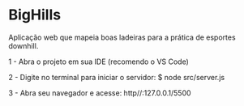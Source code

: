 # BigHills
Aplicação web que mapeia boas ladeiras para a prática de esportes downhill.

1 - Abra o projeto em sua IDE (recomendo o VS Code)

2 - Digite no terminal para iniciar o servidor:
    $ node src/server.js

3 - Abra seu navegador e acesse:
    http//:127.0.0.1/5500
